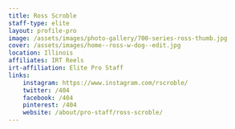 ```yaml
---
title: Ross Scroble
staff-type: elite
layout: profile-pro
image: /assets/images/photo-gallery/700-series-ross-thumb.jpg
cover: /assets/images/home--ross-w-dog--edit.jpg
location: Illinois
affiliates: IRT Reels
irt-affiliation: Elite Pro Staff
links:
    instagram: https://www.instagram.com/rscroble/
    twitter: /404
    facebook: /404
    pinterest: /404
    website: /about/pro-staff/ross-scroble/
---
```


